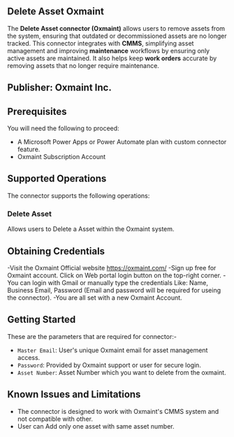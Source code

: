 ## Delete Asset Oxmaint
The **Delete Asset connector (Oxmaint)** allows users to remove assets from the system, ensuring that outdated or decommissioned assets are no longer tracked. This connector integrates with **CMMS**, simplifying asset management and improving **maintenance** workflows by ensuring only active assets are maintained. It also helps keep **work orders** accurate by removing assets that no longer require maintenance.

## Publisher: Oxmaint Inc.

## Prerequisites
You will need the following to proceed:
* A Microsoft Power Apps or Power Automate plan with custom connector feature.
* Oxmaint Subscription Account


## Supported Operations
The connector supports the following operations:

### Delete Asset
Allows users to Delete a Asset within the Oxmaint system. 
 
## Obtaining Credentials
-Visit the Oxmaint Official website https://oxmaint.com/
-Sign up free for Oxmaint account. Click on Web portal login button on the top-right corner.
-You can login with Gmail or manually type the credentials Like: Name, Business Email, Password (Email and password will be required for useing the connector).
-You are all set with a new Oxmaint Account.


## Getting Started
These are the parameters that are required for connector:-

* `Master Email`: User's unique Oxmaint email for asset management access.
* `Password`: Provided by Oxmaint support or user for secure login.
* `Asset Number`: Asset Number which you want to delete from the oxmaint.

## Known Issues and Limitations
* The connector is designed to work with Oxmaint's CMMS system and not compatible with other.
* User can Add only one asset with same asset number.
